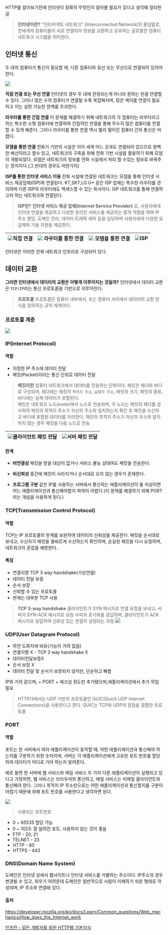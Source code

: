 HTTP를 알아보기전에 인터넷이 정확히 무엇인지 알아볼 필요가 있다고 생각해 정리한 글

>**인터넷이란?**
"인터커넥트 네트워크" (Interconnected Network)의 줄임말로, 전세계의 컴퓨터들이 서로 연결되어 정보를 교환하고 공유하는 글로벌한 컴퓨터 네트워크 시스템을 의미한다.

## 인터넷 통신
두 대의 컴퓨터가 통신이 필요할 때, 다른 컴퓨터와 유선 또는 무선으로 연결되어 있어야한다.

![](https://velog.velcdn.com/images/industry1111/post/dc140dbf-e846-4ed1-a7cb-0eff389475b8/image.png)

**직접 연결 또는 무선 연결**
인터넷의 경우 두 대에 한정되는게 아니라 원하는 만큼 연결할 수 있다. 그러나 많은 수의 컴퓨터가 연결될 수록 복잡해지며, 많은 케이블 연결이 필요하고 이는 실현 가능한 한계를 초과한다.

**라우터를 통한 간접 연결**
이 문제를 해결하기 위해 네트워크의 각 컴퓨터는 라우터라고하는 특수한 소형 컴퓨터에 연결하여 간접적인 연결을 통해 무수히 많은 컴퓨터를 연결할 수 있게 해준다. 그러나 라우터를 통한 연결 역시 멀리 떨어진 컴퓨터 간의 통신은 어렵다.

**모뎀을 통한 연결**
전화기 기반의 시설은 이미 세계 어느 곳과도 연결되어 있으므로 완벽한 배선이라고 할수 있고, 네트워크의 구축을 위해 전화 기반 시설을 활용하기 위해 모뎀이 개발되었다. 모뎀은 네트워크의 정보를 전화 시설에서 처리 할 수있는 정보로 바꿔주는 장치이다.(그 반대의 경우도 마찬가지)

**ISP를 통한 인터넷 서비스 이용**
전화 시설에 연결된 네트워크는 모뎀을 통해 인터넷 서비스 제공업체(ISP)와 연결된다. KT,SKT,LG U+ 같은 ISP 업체는 특수한 라우터를 관리하며 다른 ISP의 라우터에도 액세스할 수 있는 회사이다. ISP 네트워크를 통해 연결하고자 하는 네트워크와 연결된다.

>**ISP란?**
**인터넷 서비스 제공 업체(Internet Service Provider)** 로, 사용자에게 인터넷 연결을 제공하고 다양한 온라인 서비스를 제공하는 중개 역할을 하며 IP 주소 할당, 도메인 관리, 데이터 트래픽 제어 등을 담당하며 사용자에게 다양한 요금제와 기술 지원을 제공한다.

![](https://velog.velcdn.com/images/industry1111/post/632588fb-38e3-4968-a3d6-763d30524466/image.png)직접 연결| ![](https://velog.velcdn.com/images/industry1111/post/caf41219-7177-47ea-b3b2-567e5c478a4a/image.png) 라우터를 통한 연결 | ![](https://velog.velcdn.com/images/industry1111/post/34f6c995-961e-4340-9816-148fd031339e/image.png) 모뎀을 통한 연결 |![](https://velog.velcdn.com/images/industry1111/post/358cb8fa-30a5-4389-8ab5-c467c19ca057/image.png)ISP 
---|------------------------------------------------------------------------------------------------------------------|-----------------------------------------------------------------------------------------------------------------|---|

인터넷은 이러한 전체 네트워크 인프라로 구성되어 있다.

## 데이터 교환
**그러면 인터넷에서 데이터의 교환은 어떻게 이루어지는 것일까?**
인터넷에서 데이터 교환은 `TCP/IP`라는 통신 프로토콜을 기반으로 이루어진다.

>**프로토콜**
프로토콜은 컴퓨터 내부에서, 또는 컴퓨터 사이에서 데이터의 교환 방식을 정의하는 규칙 체계이다.


### 프로토콜 계층
![](https://velog.velcdn.com/images/industry1111/post/7ea90b77-e952-46c4-a746-21c7ce967095/image.png)



### IP(Internet Protocol)
#### 역할
- 지정한 IP 주소에 데이터 전달
- 패킷(Packet)이라는 통신 단위로 데이터 전달

>**패킷이란**
컴퓨터 네트워크에서 데이터를 전송하는 단위이다.
패킷은 헤더와 바디로 구성되며, 헤더에는 패킷의 `목적지 주소`, `출발지 주소`, 패킷의 크기, 패킷의 종류,  바디에는 실제 데이터가 포함된다. </br>
패킷은 네트워크 노드(node)에서 노드로 전송되며, 각 노드는 패킷의 헤더를 검사하여 패킷의 목적지 주소가 자신의 주소와 일치하는지 확인 후 패킷을 수신하고 바디에 포함된 데이터를 처리한다. 패킷의 목적지 주소가 자신의 주소와 일치하지 않는 경우 패킷을 다음 노드로 전송

![](https://velog.velcdn.com/images/industry1111/post/25f3d9b3-b02b-4ac4-97de-3097664837f2/image.png)클라이언트 패킷 전달|![](https://velog.velcdn.com/images/industry1111/post/3b6c6bd9-29c0-4d08-b0af-4428e2287fdb/image.png)서버 패킷 전달
---|---|

#### 한계
- **비연결성**
  패킷을 받을 대상이 없거나 서비스 불능 상태여도 패킷을 전송한다.

- **비신뢰성**
  중간에 패킷이 사라지거나 순서대로 오지 않는 경우가 존재한다.

- **프로그램 구분**
  같은 IP를 사용하는 서버에서 통신하는 애플리케이션이 둘 이상이면 어느 애플리케이션과 통신해야할지 파악이 어렵다.(이 문제를 해결하기 위해 PORT 라는 개념을 사용하게 된다.)


### TCP(Transmission Control Protocol)
#### 역할
TCP는 IP 프로토콜의 한계를 보완하여 데이터의 신뢰성을 제공한다. 패킷을 순서대로 보내고, 수신자가 패킷을 올바르게 수신하는지 확인하며, 손실된 패킷을 다시 요청하며, 네트워크의 혼잡을 예방한다.

#### 특징
- 연결지향
  TCP 3 way handshake(가상연결)
- 데이터 전달 보증
- 순서 보장
- 신뢰할 수 있는 프로토콜
- 현재는 대부분 TCP 사용

>**TCP 3-way handshake**
클라이언트가 SYN 메시지로 연결 요청을 보내고, 서버가 SYN-ACK 메시지로 요청 수락과 초기화를 응답하며, 클라이언트가 ACK 메시지로 응답하여 신뢰성 있는 연결이 설정되는 과정
![](https://velog.velcdn.com/images/industry1111/post/835c8a7d-2bb6-42e0-a32c-8f740d260aa2/image.png)

### UDP(User Datagram Protocol)
- 하얀 도화지에 비유(기능이 거의 없음)
- 연결지향 X - TCP 3 way handshake X
- 데이터전달보증X
- 순서 보장 X
- 데이터 전달 및 순서가 보장되지 않지만, 단순하고 빠름

IP와 거의 같으며, + PORT + 체크섬 정도만 추가됐으며,애플리케이션에서 추가 작업 필요

> HTTP/3에서는 UDP 기반의 프로토콜인 QUIC(Quick UDP Internet Connections)을 사용한다고 한다.
QUIC는 TCP와 UDP의 장점을 결합한 프로토콜

### PORT
#### 역할
포트는 한 서버에서 여러 애플리케이션이 동작할 때, 어떤 애플리케이션과 통신해야 하는지를 구분하기 위한 숫자이며, 서버는 각 애플리케이션에게 고유한 포트 번호를 할당하여 데이터가 어디로 가야 하는지 알려준다.

예로 들면 한 서버에 웹 서비스와 메일 서비스 두 가지 다른 애플리케이션이 실행되고 있다고 가정하면,
웹 서비스는 브라우저와 통신하고, 메일 서비스는 이메일 클라이언트와 통신해야 한다.
그러나 목적지 IP 주소만으로는 어떤 애플리케이션과 통신할지를 구분이 어렵기 때문에 위해 포트 번호를 사용한다고 생각하면 된다.

![](https://velog.velcdn.com/images/industry1111/post/95e4fa08-ce1f-46d8-82b9-a53ac6af5dd4/image.png)


> 사용되는 포트번호
- 0 ~ 65535 할당 가능
- 0 ~ 1023: 잘 알려진 포트, 사용하지 않는 것이 좋음
- FTP - 20, 21
- TELNET - 23
- HTTP - 80
- HTTPS - 443


### DNS(Domain Name System)
도메인은 인터넷 상에서 웹사이트나 인터넷 서비스를 식별하는 주소이다. IP주소의 경우 변경될 수 있고, 외우기 어려운데 도메인은 일반적으로 사람이 이해하기 쉬운 형태로 작성되며, IP 주소와 연결돼 있다.



#### 출처
https://developer.mozilla.org/ko/docs/Learn/Common_questions/Web_mechanics/How_does_the_Internet_work

[인프런 - 모든 개발자를 위한 HTTP웹 기본지식](https://www.inflearn.com/course/http-%EC%9B%B9-%EB%84%A4%ED%8A%B8%EC%9B%8C%ED%81%AC)

 





